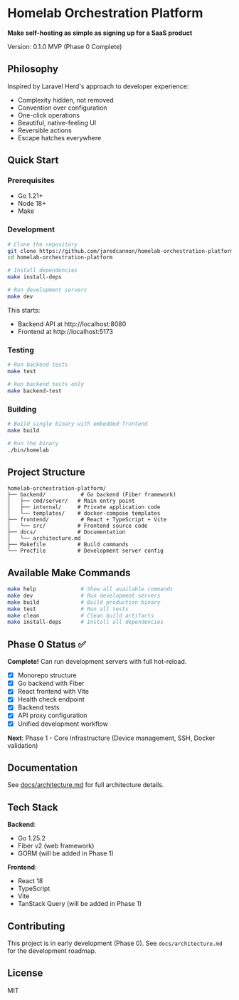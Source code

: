 # Homelab Orchestration Platform

**Make self-hosting as simple as signing up for a SaaS product**

Version: 0.1.0 MVP (Phase 0 Complete)

## Philosophy

Inspired by Laravel Herd's approach to developer experience:
- Complexity hidden, not removed
- Convention over configuration
- One-click operations
- Beautiful, native-feeling UI
- Reversible actions
- Escape hatches everywhere

## Quick Start

### Prerequisites

- Go 1.21+
- Node 18+
- Make

### Development

```bash
# Clone the repository
git clone https://github.com/jaredcannon/homelab-orchestration-platform
cd homelab-orchestration-platform

# Install dependencies
make install-deps

# Run development servers
make dev
```

This starts:
- Backend API at http://localhost:8080
- Frontend at http://localhost:5173

### Testing

```bash
# Run backend tests
make test

# Run backend tests only
make backend-test
```

### Building

```bash
# Build single binary with embedded frontend
make build

# Run the binary
./bin/homelab
```

## Project Structure

```
homelab-orchestration-platform/
├── backend/           # Go backend (Fiber framework)
│   ├── cmd/server/   # Main entry point
│   ├── internal/     # Private application code
│   └── templates/    # docker-compose templates
├── frontend/          # React + TypeScript + Vite
│   └── src/          # Frontend source code
├── docs/             # Documentation
│   └── architecture.md
├── Makefile          # Build commands
└── Procfile          # Development server config
```

## Available Make Commands

```bash
make help              # Show all available commands
make dev               # Run development servers
make build             # Build production binary
make test              # Run all tests
make clean             # Clean build artifacts
make install-deps      # Install all dependencies
```

## Phase 0 Status ✅

**Complete!** Can run development servers with full hot-reload.

- [x] Monorepo structure
- [x] Go backend with Fiber
- [x] React frontend with Vite
- [x] Health check endpoint
- [x] Backend tests
- [x] API proxy configuration
- [x] Unified development workflow

**Next**: Phase 1 - Core Infrastructure (Device management, SSH, Docker validation)

## Documentation

See [docs/architecture.md](docs/architecture.md) for full architecture details.

## Tech Stack

**Backend**:
- Go 1.25.2
- Fiber v2 (web framework)
- GORM (will be added in Phase 1)

**Frontend**:
- React 18
- TypeScript
- Vite
- TanStack Query (will be added in Phase 1)

## Contributing

This project is in early development (Phase 0). See `docs/architecture.md` for the development roadmap.

## License

MIT

